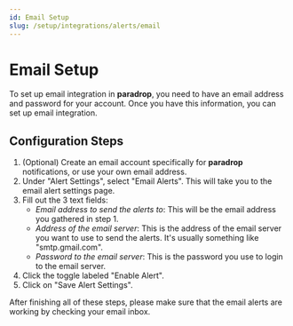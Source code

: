 ```yaml
---
id: Email Setup
slug: /setup/integrations/alerts/email
---
```


# Email Setup

To set up email integration in **paradrop**, you need to have an email address and password for your account. Once you have this information, you can set up email integration.

## Configuration Steps

1. (Optional) Create an email account specifically for **paradrop** notifications, or use your own email address.
2. Under "Alert Settings", select "Email Alerts". This will take you to the email alert settings page.
3. Fill out the 3 text fields:
   - _Email address to send the alerts to_: This will be the email address you gathered in step 1.
   - _Address of the email server_: This is the address of the email server you want to use to send the alerts. It's usually something like "smtp.gmail.com".
   - _Password to the email server_: This is the password you use to login to the email server.
4. Click the toggle labeled "Enable Alert".
5. Click on "Save Alert Settings".

After finishing all of these steps, please make sure that the email alerts are working by checking your email inbox.
